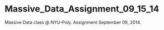 Massive_Data_Assignment_09_15_14
================================

Massive Data class @ NYU-Poly. Assignment September 09, 2014.
